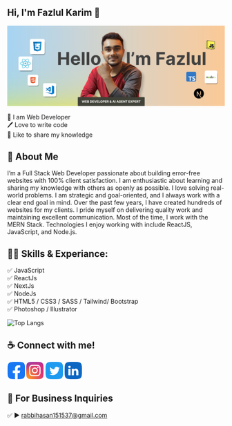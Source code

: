 ## Hi, I'm Fazlul Karim 👋
[<img src='https://github.com/FazlyRabbi/fazlulkarim-main/blob/main/img/bg.png' alt='Ali Hossain'>](https://github.com/FazlyRabbi/)
<p>
👑 I am Web Developer <br> 
🖊️ Love to write code <br> 
🎤 Like to share my knowledge </p> 


<!-- <p align="left"> <a href="https://twitter.com/shovoalways" target="blank"><img src="https://img.shields.io/twitter/follow/shovoalways?logo=twitter&style=for-the-badge" alt="shovoalways" /></a> </p> -->

## 🚀 About Me
I’m a Full Stack Web Developer passionate about building error-free websites with 100% client satisfaction. I am enthusiastic about learning and sharing my knowledge with others as openly as possible. I love solving real-world problems. I am strategic and goal-oriented, and I always work with a clear end goal in mind. Over the past few years, I have created hundreds of websites for my clients. I pride myself on delivering quality work and maintaining excellent communication. Most of the time, I work with the MERN Stack. Technologies I enjoy working with include ReactJS, JavaScript, and Node.js.

## 👨‍💻 Skills & Experiance: 
✅ JavaScript <br> 
✅ ReactJs <br>
✅ NextJs <br>
✅ NodeJs <br>
✅ HTML5 / CSS3 / SASS / Tailwind/ Bootstrap <br>
✅ Photoshop / Illustrator <br>

![Top Langs](https://github-readme-stats.vercel.app/api/top-langs/?username=shovoalways&layout=compact)


## ☕ Connect with me!
[<img src='https://github.com/FazlyRabbi/fazlulkarim-main/blob/main/img/facebook.png' alt='Facebook' height='40'>](https://www.facebook.com/dev.fazlul)
[<img src='https://github.com/FazlyRabbi/fazlulkarim-main/blob/main/img/instagram.png' alt='Instagram' height='40'>](https://www.instagram.com/dev.fazlul)
[<img src='https://github.com/FazlyRabbi/fazlulkarim-main/blob/main/img/twitter.png' alt='Twitter' height='40'>](https://twitter.com/dev_fazlul)
[<img src='https://github.com/FazlyRabbi/fazlulkarim-main/blob/main/img/linkedin.png' alt='LinkedIn' height='40'>](https://www.linkedin.com/in/md-fazlul-karim-091199225/)


## 📧 For Business Inquiries 
✅  ► rabbihasan151537@gmail.com
